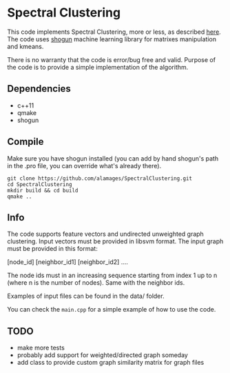 # Spectral Clustering

This code implements Spectral Clustering, more or less, as described [here](http://www.informatik.uni-hamburg.de/ML/contents/people/luxburg/publications/Luxburg07_tutorial.pdf). The code uses  [shogun](https://github.com/shogun-toolbox/shogun) machine learning library for matrixes manipulation and kmeans.

There is no warranty that the code is error/bug free and valid. Purpose of the code is to provide a simple implementation of the algorithm. 

Dependencies
--------------------

 * c++11 
 * qmake 
 * shogun

Compile
------------

Make sure you have shogun installed (you can add by hand shogun's path in the .pro file, you can override what's already there). 

`git clone https://github.com/alamages/SpectralClustering.git`  
`cd SpectralClustering`  
`mkdir build && cd build`  
`qmake ..`  

Info
---------------

The code supports feature vectors and undirected unweighted graph  clustering. Input vectors must be provided in libsvm format. The input graph must be provided in this format:

[node\_id] [neighbor\_id1] [neighbor\_id2] ....

The node ids must in an increasing sequence starting from index 1 up to n (where n is the number of nodes). Same with the neighbor ids.

Examples of input files can be found in the data/ folder.

You can check the `main.cpp` for a simple example of how to use the code.

TODO
------
 
 * make more tests
 * probably add support for weighted/directed graph someday
 * add class to provide custom graph similarity matrix for graph files 

